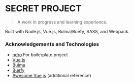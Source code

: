 # SECRET PROJECT

> A work in progress and learning experience.

Built with Node.js, Vue.js, Bulma/Buefy, SASS, and Webpack.

### Acknowledgements and Technologies
- [ndro](https://github.com/ndro) For boilerplate project
- [Vue.js](https://vuejs.org/)
- [Bulma](http://bulma.io/)
- [Buefy](https://buefy.github.io/)
- [Awesome Vue.js](https://github.com/vuejs/awesome-vue) (additional reference)
